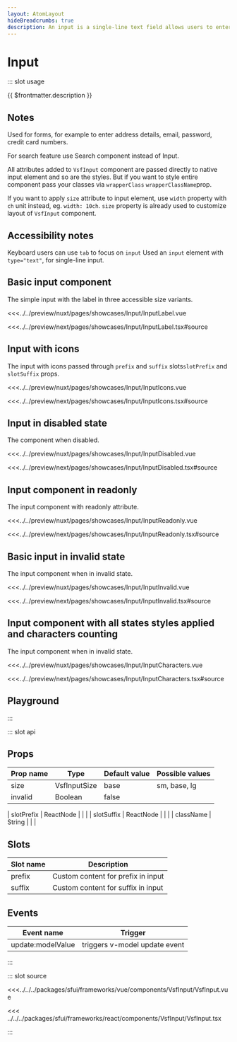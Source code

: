 ```yaml
---
layout: AtomLayout
hideBreadcrumbs: true
description: An input is a single-line text field allows users to enter any combination of letters, numbers, or symbols. Supports the use of prefix and suffix as text or icon.
---
```

# Input

::: slot usage

{{ $frontmatter.description }}


## Notes

Used for forms, for example to enter address details, email, password, credit card numbers.

For search feature use Search component instead of Input.

All attributes added to `VsfInput` component are passed directly to native input element and so are the styles. But if you want to style entire component pass your classes via <!-- vue -->`wrapperClass`<!-- end vue --> <!-- react --> `wrapperClassName`<!-- end react -->prop. 

If you want to apply `size` attribute to input element, use `width` property with `ch` unit instead, eg. `width: 10ch`. `size` property is already used to customize layout of `VsfInput` component.

## Accessibility notes

Keyboard users can use `tab` to focus on `input`
Used an `input` element with `type="text"`, for single-line input.


## Basic input component

The simple input with the label in three accessible size variants.

<Showcase showcase-name="Input/InputLabel" style="min-height:400px;">

<!-- vue -->
<<<../../preview/nuxt/pages/showcases/Input/InputLabel.vue
<!-- end vue -->
<!-- react -->
<<<../../preview/next/pages/showcases/Input/InputLabel.tsx#source
<!-- end react -->
</Showcase>

## Input with icons

The input with icons passed through <!-- vue --> `prefix` and `suffix` slots<!-- end vue --><!-- react -->`slotPrefix` and `slotSuffix` props<!-- end react -->. 

<Showcase showcase-name="Input/InputIcons">

<!-- vue -->
<<<../../preview/nuxt/pages/showcases/Input/InputIcons.vue
<!-- end vue -->
<!-- react -->
<<<../../preview/next/pages/showcases/Input/InputIcons.tsx#source
<!-- end react -->
</Showcase>

## Input in disabled state

The component when disabled. 

<Showcase showcase-name="Input/InputDisabled">

<!-- vue -->
<<<../../preview/nuxt/pages/showcases/Input/InputDisabled.vue
<!-- end vue -->
<!-- react -->
<<<../../preview/next/pages/showcases/Input/InputDisabled.tsx#source
<!-- end react -->
</Showcase>

## Input component in readonly

The input component with readonly attribute. 

<Showcase showcase-name="Input/InputReadonly">

<!-- vue -->
<<<../../preview/nuxt/pages/showcases/Input/InputReadonly.vue
<!-- end vue -->
<!-- react -->
<<<../../preview/next/pages/showcases/Input/InputReadonly.tsx#source
<!-- end react -->
</Showcase>

## Basic input in invalid state

The input component when in invalid state. 

<Showcase showcase-name="Input/InputInvalid">

<!-- vue -->
<<<../../preview/nuxt/pages/showcases/Input/InputInvalid.vue
<!-- end vue -->
<!-- react -->
<<<../../preview/next/pages/showcases/Input/InputInvalid.tsx#source
<!-- end react -->
</Showcase>

## Input component with all states styles applied and characters counting

The input component when in invalid state. 

<Showcase showcase-name="Input/InputCharacters">

<!-- vue -->
<<<../../preview/nuxt/pages/showcases/Input/InputCharacters.vue
<!-- end vue -->
<!-- react -->
<<<../../preview/next/pages/showcases/Input/InputCharacters.tsx#source
<!-- end react -->
</Showcase>

## Playground

<Generate style="height: 600px;"/>

:::

::: slot api

## Props

| Prop name    | Type            | Default value | Possible values                        |
| ------------ | --------        | ------------- | -------------------------------------- |
| size         | VsfInputSize  | base          | sm, base, lg                           |
| invalid      | Boolean         | false         |                                        |
<!-- react -->
| slotPrefix   | ReactNode       |               |                                        |
| slotSuffix   | ReactNode       |               |                                        |
| className    | String          |               |                                        |
<!-- end react -->

<!-- vue -->
## Slots

| Slot name | Description                        |
| --------- | ---------------------------------- |
| prefix    | Custom content for prefix in input |
| suffix    | Custom content for suffix in input |
<!-- end vue -->

<!-- vue -->

## Events

| Event name        | Trigger                       |
| ----------------- | ----------------------------- |
| update:modelValue | triggers v-model update event |

<!-- end vue -->


:::

::: slot source
<SourceCode>

<!-- vue -->

<<<../../../packages/sfui/frameworks/vue/components/VsfInput/VsfInput.vue

<!-- end vue -->

<!-- react -->

<<< ../../../packages/sfui/frameworks/react/components/VsfInput/VsfInput.tsx

<!-- end react -->
</SourceCode>
:::
